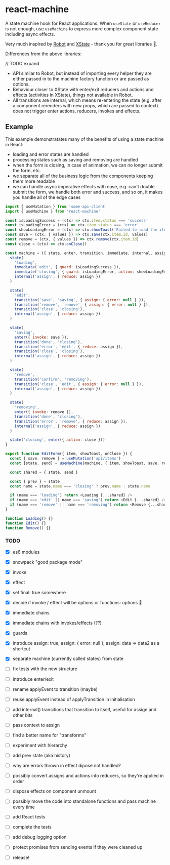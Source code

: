 # react-machine

A state machine hook for React applications. When `useState` or `useReducer` is not enough, use `useMachine` to express more complex component state including async effects.

Very much inspired by [Robot](https://thisrobot.life/) and [XState](https://xstate.js.org/) - thank you for great libraries 🙏.

Differences from the above libraries:

// TODO expand

- API similar to Robot, but instead of importing every helper they are either passed in to the machine factory function or are passed as options.
- Behaviour closer to XState with enter/exit reducers and actions and effects (activities in XState), things not available in Robot.
- All transitions are internal, which means re-entering the state (e.g. after a component rerenders with new props, which are passed to context) does not trigger enter actions, reducers, invokes and effects.

## Example

This example demonstratates many of the benefits of using a state machine in React:

- loading and error states are handled
- processing states such as saving and removing are handled
- when the form is closing, in case of animation, we can no longer submit the form, etc.
- we separate all of the business logic from the components keeping them more readable
- we can handle async imperative effects with ease, e.g. can't double submit the form, we handle both error and success, and so on, it makes you handle all of the edge cases

```js
import { useMutation } from 'some-api-client'
import { useMachine } from 'react-machine'

const isLoadingSuccess = (ctx) => ctx.item.status === 'success'
const isLoadingError = (ctx) => ctx.item.status === 'error'
const showLoadingError = (ctx) => ctx.showToast('Failed to load the item')
const save = (ctx, { values }) => ctx.save(ctx.item.id, values)
const remove = (ctx, { values }) => ctx.remove(ctx.item.id)
const close = (ctx) => ctx.onClose()

const machine = ({ state, enter, transition, immediate, internal, assign }) => {
  state(
    'loading',
    immediate('edit', { guard: isLoadingSuccess }),
    immediate('closing', { guard: isLoadingError, action: showLoadingError }),
    internal('assign', { reduce: assign })
  )

  state(
    'edit',
    transition('save', 'saving', { assign: { error: null } }),
    transition('remove', 'remove', { assign: { error: null } }),
    transition('close', 'closing'),
    internal('assign', { reduce: assign })
  )

  state(
    'saving',
    enter({ invoke: save }),
    transition('done', 'closing'),
    transition('error', 'edit', { reduce: assign }),
    transition('close', 'closing'),
    internal('assign', { reduce: assign })
  )

  state(
    'remove',
    transition('confirm', 'removing'),
    transition('close', 'edit', { assign: { error: null } }),
    internal('assign', { reduce: assign })
  )

  state(
    'removing',
    enter({ invoke: remove }),
    transition('done', 'closing'),
    transition('error', 'remove', { reduce: assign }),
    internal('assign', { reduce: assign })
  )

  state('closing', enter({ action: close }))
}

export function EditForm({ item, showToast, onClose }) {
  const { save, remove } = useMutation('api/items')
  const [state, send] = useMachine(machine, { item, showToast, save, remove, onClose })

  const shared = { state, send }

  const { prev } = state
  const name = state.name === 'closing' ? prev.name : state.name

  if (name === 'loading') return <Loading {...shared} />
  if (name === 'edit' || name === 'saving') return <Edit {...shared} />
  if (name === 'remove' || name === 'removing') return <Remove {...shared} />
}

function Loading() {}
function Edit() {}
function Remove() {}
```

### TODO

- [x] es6 modules
- [x] snowpack "good package mode"
- [x] invoke
- [x] effect
- [x] set final: true somewhere
- [x] decide if invoke / effect will be options or functions: options 🙌
- [x] immediate chains
- [x] immediate chains with invokes/effects (??)
- [x] guards
- [x] introduce assign: true, assign: { error: null }, assign: data => data2 as a shortcut

- [x] separate machine (currently called states) from state
- [ ] fix tests with the new structure
- [ ] introduce enter/exit
- [ ] rename applyEvent to transition (maybe)
- [ ] reuse applyEvent instead of applyTransition in initialisation
- [ ] add internal() transitions that transition to itself, useful for assign and other bits
- [ ] pass context to assign
- [ ] find a better name for "transforms"

- [ ] experiment with hierarchy

- [ ] add prev state (aka history)
- [ ] why are errors thrown in effect dipose not handled?
- [ ] possibly convert assigns and actions into reducers, so they're applied in order
- [ ] dispose effects on component unmount
- [ ] possibly move the code into standalone functions and pass machine every time

- [ ] add React tests
- [ ] complete the tests
- [ ] add debug logging option
- [ ] protect promises from sending events if they were cleaned up

- [ ] release!
